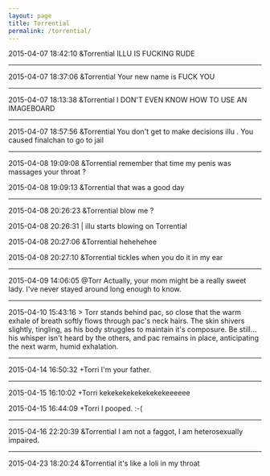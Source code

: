 ```yaml
---
layout: page
title: Torrential
permalink: /torrential/
---
```


2015-04-07 18:42:10 &Torrential  ILLU IS FUCKING RUDE     

---

2015-04-07 18:37:06 &Torrential Your new name is FUCK YOU     

---
2015-04-07 18:13:38 &Torrential I DON'T EVEN KNOW HOW TO USE AN IMAGEBOARD

---

2015-04-07 18:57:56	&Torrential	You don't get to make decisions illu . You caused finalchan to go to jail

---

2015-04-08 19:09:08	&Torrential	remember that time my penis was massages your throat ?

2015-04-08 19:09:13	&Torrential	that was a good day

---

2015-04-08 20:26:23	&Torrential	blow me ?

2015-04-08 20:26:31	\|	illu starts blowing on Torrential

2015-04-08 20:27:06	&Torrential	hehehehee

2015-04-08 20:27:10	&Torrential	tickles when you do it in my ear

---

2015-04-09 14:06:05	@Torr	Actually, your mom might be a really sweet lady. I've never stayed around long enough to know.

---

2015-04-10 15:43:16	>	Torr stands behind pac, so close that the warm exhale of breath softly flows through pac's neck hairs. The skin shivers slightly, tingling, as his body struggles to 
maintain it's composure. Be still... his whisper isn't heard by the others, and pac remains in place, anticipating the next warm, humid exhalation.

---

2015-04-14 16:50:32	+Torri	I'm your father.

---

2015-04-15 16:10:02	+Torri	kekekekekekekekekeeeeee

2015-04-15 16:44:09	+Torri	I pooped. :-(

---

2015-04-16 22:20:39	&Torrential	I am not a faggot, I am heterosexually impaired.

---

2015-04-23 18:20:24	&Torrential	it's like a loli in my throat

